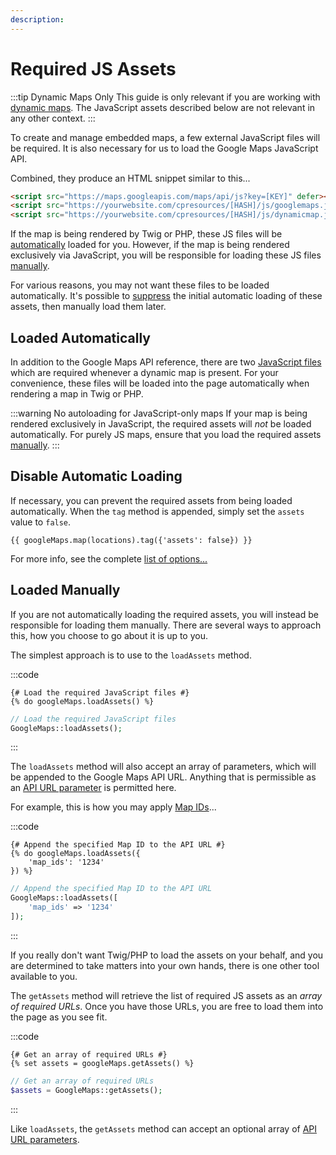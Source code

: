 ```yaml
---
description:
---
```


# Required JS Assets

:::tip Dynamic Maps Only
This guide is only relevant if you are working with [dynamic maps](/dynamic-maps/). The JavaScript assets described below are not relevant in any other context.
:::

To create and manage embedded maps, a few external JavaScript files will be required. It is also necessary for us to load the Google Maps JavaScript API.

Combined, they produce an HTML snippet similar to this...

```html
<script src="https://maps.googleapis.com/maps/api/js?key=[KEY]" defer></script>
<script src="https://yourwebsite.com/cpresources/[HASH]/js/googlemaps.js"></script>
<script src="https://yourwebsite.com/cpresources/[HASH]/js/dynamicmap.js"></script>
```

If the map is being rendered by Twig or PHP, these JS files will be [automatically](#loaded-automatically) loaded for you. However, if the map is being rendered exclusively via JavaScript, you will be responsible for loading these JS files [manually](#loaded-manually).

For various reasons, you may not want these files to be loaded automatically. It's possible to [suppress](#disable-automatic-loading) the initial automatic loading of these assets, then manually load them later.

## Loaded Automatically

In addition to the Google Maps API reference, there are two [JavaScript files](/javascript/) which are required whenever a dynamic map is present. For your convenience, these files will be loaded into the page automatically when rendering a map in Twig or PHP.

:::warning No autoloading for JavaScript-only maps
If your map is being rendered exclusively in JavaScript, the required assets will _not_ be loaded automatically. For purely JS maps, ensure that you load the required assets [manually](#loaded-manually).
:::

## Disable Automatic Loading

If necessary, you can prevent the required assets from being loaded automatically.  When the `tag` method is appended, simply set the `assets` value to `false`.

```twig
{{ googleMaps.map(locations).tag({'assets': false}) }}
```

For more info, see the complete [list of options...](/dynamic-maps/twig-php-methods/#tag-options)

## Loaded Manually

If you are not automatically loading the required assets, you will instead be responsible for loading them manually. There are several ways to approach this, how you choose to go about it is up to you.

The simplest approach is to use to the `loadAssets` method.

:::code
```twig
{# Load the required JavaScript files #}
{% do googleMaps.loadAssets() %}
```
```php
// Load the required JavaScript files
GoogleMaps::loadAssets();
```
:::

The `loadAssets` method will also accept an array of parameters, which will be appended to the Google Maps API URL. Anything that is permissible as an [API URL parameter](https://developers.google.com/maps/documentation/javascript/url-params) is permitted here.

For example, this is how you may apply [Map IDs](https://developers.google.com/maps/documentation/javascript/styling#using_map_ids_in_your_application_code)...

:::code
```twig
{# Append the specified Map ID to the API URL #}
{% do googleMaps.loadAssets({
    'map_ids': '1234'
}) %}
```
```php
// Append the specified Map ID to the API URL
GoogleMaps::loadAssets([
    'map_ids' => '1234'
]);
```
:::

If you really don't want Twig/PHP to load the assets on your behalf, and you are determined to take matters into your own hands, there is one other tool available to you.

The `getAssets` method will retrieve the list of required JS assets as an _array of required URLs_. Once you have those URLs, you are free to load them into the page as you see fit.

:::code
```twig
{# Get an array of required URLs #}
{% set assets = googleMaps.getAssets() %}
```
```php
// Get an array of required URLs
$assets = GoogleMaps::getAssets();
```
:::

Like `loadAssets`, the `getAssets` method can accept an optional array of [API URL parameters](https://developers.google.com/maps/documentation/javascript/url-params).
